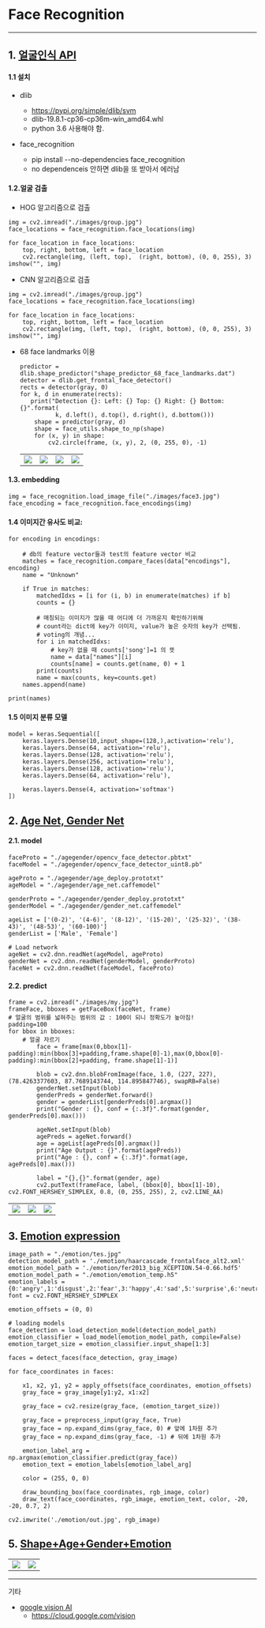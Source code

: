 # Face Recognition

---

## 1. [얼굴인식 API](https://github.com/shiney5213/SamsungMultiCampus/blob/master/4.FaceAnalsys/200130_day1_1.%EC%96%BC%EA%B5%B4%EC%9D%B8%EC%8B%9D_(dlib%2C%20face-recognition).ipynb)

#### 1.1 설치
- dlib
	- https://pypi.org/simple/dlib/svm 
	- dlib-19.8.1-cp36-cp36m-win_amd64.whl
	- python 3.6 사용해야 함.

- face_recognition
	- pip install --no-dependencies face_recognition
	- no dependenceis 안하면 dlib을 또 받아서 에러남

#### 1.2.얼굴 검출
- HOG 알고리즘으로 검출
```
img = cv2.imread("./images/group.jpg")
face_locations = face_recognition.face_locations(img)

for face_location in face_locations:    
    top, right, bottom, left = face_location
    cv2.rectangle(img, (left, top),  (right, bottom), (0, 0, 255), 3)  
imshow("", img)
```
- CNN 알고리즘으로 검출

```
img = cv2.imread("./images/group.jpg")
face_locations = face_recognition.face_locations(img)

for face_location in face_locations:    
    top, right, bottom, left = face_location
    cv2.rectangle(img, (left, top),  (right, bottom), (0, 0, 255), 3)  
imshow("", img)
```
- 68 face landmarks 이용

  ```
  predictor = dlib.shape_predictor("shape_predictor_68_face_landmarks.dat")
  detector = dlib.get_frontal_face_detector()
  rects = detector(gray, 0)  
  for k, d in enumerate(rects):
     print("Detection {}: Left: {} Top: {} Right: {} Bottom: {}".format(
            k, d.left(), d.top(), d.right(), d.bottom()))
      shape = predictor(gray, d)
      shape = face_utils.shape_to_np(shape)
      for (x, y) in shape:
          cv2.circle(frame, (x, y), 2, (0, 255, 0), -1)
  ```

  <table>
  <tr>
  <td><img src = 'images/1.dlip_hog.png'></td>
  <td><img src = 'images/1.dlip_cnn.png'></td>
  <td><img src = 'images/1.68.png'></td>
  <td><img src = 'images/1.68_2.png'></td>
  </tr>
  </table>

#### 1.3. embedding
```
img = face_recognition.load_image_file("./images/face3.jpg")
face_encoding = face_recognition.face_encodings(img)
```

#### 1.4 이미지간 유사도 비교: 

```
for encoding in encodings:
    
    # db의 feature vector들과 test의 feature vector 비교
    matches = face_recognition.compare_faces(data["encodings"], encoding)
    name = "Unknown"
    
    if True in matches:
        matchedIdxs = [i for (i, b) in enumerate(matches) if b]
        counts = {} 
        
        # 매칭되는 이미지가 많을 때 어디에 더 가까운지 확인하기위해
        # count라는 dict에 key가 이미지, value가 높은 숫자의 key가 선택됨.
        # voting의 개념...
        for i in matchedIdxs:
            # key가 없을 때 counts['song']=1 의 뜻
            name = data["names"][i]
            counts[name] = counts.get(name, 0) + 1 
        print(counts)
        name = max(counts, key=counts.get)
    names.append(name)     

print(names)
```

#### 1.5 이미지 분류 모델

```
model = keras.Sequential([
    keras.layers.Dense(10,input_shape=(128,),activation='relu'),
    keras.layers.Dense(64, activation='relu'),
    keras.layers.Dense(128, activation='relu'),
    keras.layers.Dense(256, activation='relu'),
    keras.layers.Dense(128, activation='relu'),
    keras.layers.Dense(64, activation='relu'),

    keras.layers.Dense(4, activation='softmax')
])
```



## 2. [Age Net, Gender Net](https://github.com/shiney5213/SamsungMultiCampus/blob/master/4.FaceAnalsys/200131_day2_3.agenet%2Cgendernet.ipynb)

#### 2.1. model

```
faceProto = "./agegender/opencv_face_detector.pbtxt"
faceModel = "./agegender/opencv_face_detector_uint8.pb"

ageProto = "./agegender/age_deploy.prototxt"
ageModel = "./agegender/age_net.caffemodel"

genderProto = "./agegender/gender_deploy.prototxt"
genderModel = "./agegender/gender_net.caffemodel"

ageList = ['(0-2)', '(4-6)', '(8-12)', '(15-20)', '(25-32)', '(38-43)', '(48-53)', '(60-100)']
genderList = ['Male', 'Female']

# Load network
ageNet = cv2.dnn.readNet(ageModel, ageProto)
genderNet = cv2.dnn.readNet(genderModel, genderProto)
faceNet = cv2.dnn.readNet(faceModel, faceProto)
```

#### 2.2. predict

```
frame = cv2.imread("./images/my.jpg")
frameFace, bboxes = getFaceBox(faceNet, frame)
# 얼굴의 범위를 넓혀주는 범위의 값 : 100이 되니 정확도가 높아짐!
padding=100
for bbox in bboxes:
    # 얼굴 자르기
        face = frame[max(0,bbox[1]-padding):min(bbox[3]+padding,frame.shape[0]-1),max(0,bbox[0]-padding):min(bbox[2]+padding, frame.shape[1]-1)]

        blob = cv2.dnn.blobFromImage(face, 1.0, (227, 227),(78.4263377603, 87.7689143744, 114.895847746), swapRB=False)
        genderNet.setInput(blob)
        genderPreds = genderNet.forward()
        gender = genderList[genderPreds[0].argmax()]
        print("Gender : {}, conf = {:.3f}".format(gender, genderPreds[0].max()))

        ageNet.setInput(blob)
        agePreds = ageNet.forward()
        age = ageList[agePreds[0].argmax()]
        print("Age Output : {}".format(agePreds))
        print("Age : {}, conf = {:.3f}".format(age, agePreds[0].max()))

        label = "{},{}".format(gender, age)
        cv2.putText(frameFace, label, (bbox[0], bbox[1]-10), cv2.FONT_HERSHEY_SIMPLEX, 0.8, (0, 255, 255), 2, cv2.LINE_AA)        
```

<table>
<tr>
<td><img src = 'images/2.age.png'></td>
<td><img src = 'images/2.age2.png'></td>
<td><img src = 'images/2.age3.png'></td>
</tr>
</table>


## 3. [Emotion expression](https://github.com/shiney5213/SamsungMultiCampus/blob/master/4.FaceAnalsys/200131_day2_4.감정인식.ipynb)

```
image_path = "./emotion/tes.jpg"
detection_model_path = './emotion/haarcascade_frontalface_alt2.xml'
emotion_model_path = './emotion/fer2013_big_XCEPTION.54-0.66.hdf5'
emotion_model_path = "./emotion/emotion_temp.h5"
emotion_labels = {0:'angry',1:'disgust',2:'fear',3:'happy',4:'sad',5:'surprise',6:'neutral'}
font = cv2.FONT_HERSHEY_SIMPLEX

emotion_offsets = (0, 0)

# loading models
face_detection = load_detection_model(detection_model_path)
emotion_classifier = load_model(emotion_model_path, compile=False)
emotion_target_size = emotion_classifier.input_shape[1:3]
```

```
faces = detect_faces(face_detection, gray_image)

for face_coordinates in faces:   
    
    x1, x2, y1, y2 = apply_offsets(face_coordinates, emotion_offsets)
    gray_face = gray_image[y1:y2, x1:x2]

    gray_face = cv2.resize(gray_face, (emotion_target_size))

    gray_face = preprocess_input(gray_face, True)
    gray_face = np.expand_dims(gray_face, 0) # 앞에 1차원 추가    
    gray_face = np.expand_dims(gray_face, -1) # 뒤에 1차원 추가
    
    emotion_label_arg = np.argmax(emotion_classifier.predict(gray_face))
    emotion_text = emotion_labels[emotion_label_arg]
    
    color = (255, 0, 0)

    draw_bounding_box(face_coordinates, rgb_image, color)
    draw_text(face_coordinates, rgb_image, emotion_text, color, -20, -20, 0.7, 2)

cv2.imwrite('./emotion/out.jpg', rgb_image)
```


## 5. [Shape+Age+Gender+Emotion](https://github.com/shiney5213/SamsungMultiCampus/blob/master/4.FaceAnalsys/200131_day2_5.%EC%96%BC%EA%B5%B4all_function(shape%2Cage%2Cgender%2Cemotion).ipynb)

<table>
<tr>
<td><img src = 'images/3.emotion.png'></td>
<td><img src = 'images/4.all1.png'></td>
</tr>
</table>






---

기타

- [google vision AI](https://github.com/shiney5213/SamsungMultiCampus/blob/master/4.FaceAnalsys/200131_day2_1.google_visionAI.ipynb)
  - https://cloud.google.com/vision